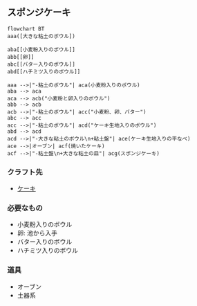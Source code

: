 ## スポンジケーキ
```mermaid
flowchart BT
aaa([大きな粘土のボウル])

aba[[小麦粉入りのボウル]]
abb[[卵]]
abc[[バター入りのボウル]]
abd[[ハチミツ入りのボウル]]

aaa -->|"-粘土のボウル"| aca(小麦粉入りのボウル)
aba --> aca
aca --> acb("小麦粉と卵入りのボウル")
abb --> acb
acb -->|"-粘土のボウル"| acc("小麦粉、卵、バター")
abc --> acc
acc -->|"-粘土のボウル"| acd("ケーキ生地入りのボウル")
abd --> acd
acd -->|"-大きな粘土のボウル\n+粘土盤"| ace(ケーキ生地入りの平なべ)
ace -->|オーブン| acf(焼いたケーキ)
acf -->|"-粘土盤\n+大きな粘土の皿"| acg(スポンジケーキ)
```
### クラフト先
* [ケーキ](https://github.com/aya-0p/yah-craft-recipe/blob/main/Cake.md)
### 必要なもの
* 小麦粉入りのボウル
* 卵: 池から入手
* バター入りのボウル
* ハチミツ入りのボウル
### 道具
* オーブン
* 土器系
